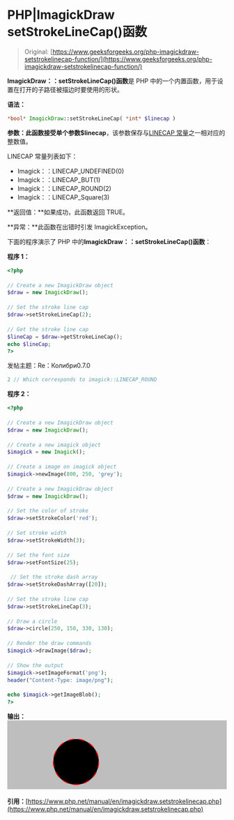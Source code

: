 # PHP|ImagickDraw setStrokeLineCap()函数

> Original: [https://www.geeksforgeeks.org/php-imagickdraw-setstrokelinecap-function/](https://www.geeksforgeeks.org/php-imagickdraw-setstrokelinecap-function/)

**ImagickDraw：：setStrokeLineCap()函数**是 PHP 中的一个内置函数，用于设置在打开的子路径被描边时要使用的形状。

**语法：**

```php
*bool* ImagickDraw::setStrokeLineCap( *int* $linecap )
```

**参数：**此函数接受单个参数**$linecap**，该参数保存与[LINECAP 常量](https://www.php.net/manual/en/imagick.constants.php/#imagick.constants.linecap-undefined)之一相对应的整数值。

LINECAP 常量列表如下：

*   Imagick：：LINECAP_UNDEFINED(0)
*   Imagick：：LINECAP_BUT(1)
*   Imagick：：LINECAP_ROUND(2)
*   Imagick：：LINECAP_Square(3)

**返回值：**如果成功，此函数返回 TRUE。

**异常：**此函数在出错时引发 ImagickException。

下面的程序演示了 PHP 中的**ImagickDraw：：setStrokeLineCap()函数**：

**程序 1：**

```php
<?php

// Create a new ImagickDraw object
$draw = new ImagickDraw();

// Set the stroke line cap
$draw->setStrokeLineCap(2);

// Get the stroke line cap
$lineCap = $draw->getStrokeLineCap();
echo $lineCap;
?>
```

发帖主题：Re：Колибри0.7.0

```php
2 // Which corresponds to imagick::LINECAP_ROUND
```

**程序 2：**

```php
<?php

// Create a new ImagickDraw object
$draw = new ImagickDraw();

// Create a new imagick object
$imagick = new Imagick();

// Create a image on imagick object
$imagick->newImage(800, 250, 'grey');

// Create a new ImagickDraw object
$draw = new ImagickDraw();

// Set the color of stroke
$draw->setStrokeColor('red');

// Set stroke width
$draw->setStrokeWidth(3);

// Set the font size
$draw->setFontSize(25);

 // Set the stroke dash array
$draw->setStrokeDashArray([20]);

// Set the stroke line cap
$draw->setStrokeLineCap(3);

// Draw a circle
$draw->circle(250, 150, 330, 130);

// Render the draw commands
$imagick->drawImage($draw);

// Show the output
$imagick->setImageFormat('png');
header("Content-Type: image/png");

echo $imagick->getImageBlob();
?>
```

**输出：**
![](img/14eddbb622b53fceaeef32d6d99c3ef6.png)

**引用：**[https://www.php.net/manual/en/imagickdraw.setstrokelinecap.php](https://www.php.net/manual/en/imagickdraw.setstrokelinecap.php)